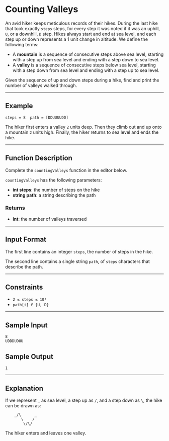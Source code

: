 # Counting Valleys

An avid hiker keeps meticulous records of their hikes. During the last hike that took exactly `steps` steps, for every step it was noted if it was an uphill, `U`, or a downhill, `D` step. Hikes always start and end at sea level, and each step up or down represents a 1 unit change in altitude. We define the following terms:

- A **mountain** is a sequence of consecutive steps above sea level, starting with a step up from sea level and ending with a step down to sea level.
- A **valley** is a sequence of consecutive steps below sea level, starting with a step down from sea level and ending with a step up to sea level.

Given the sequence of up and down steps during a hike, find and print the number of valleys walked through.

---

## Example

```
steps = 8  path = [DDUUUUDD]
```

The hiker first enters a valley `2` units deep. Then they climb out and up onto a mountain `2` units high. Finally, the hiker returns to sea level and ends the hike.

---

## Function Description

Complete the `countingValleys` function in the editor below.

`countingValleys` has the following parameters:

- **int steps**: the number of steps on the hike
- **string path**: a string describing the path

### Returns
- **int**: the number of valleys traversed

---

## Input Format

The first line contains an integer `steps`, the number of steps in the hike.

The second line contains a single string `path`, of `steps` characters that describe the path.

---

## Constraints

- `2 ≤ steps ≤ 10⁶`
- `path[i] ∈ {U, D}`

---

## Sample Input

```
8
UDDDUDUU
```

## Sample Output

```
1
```

---

## Explanation

If we represent `_` as sea level, a step up as `/`, and a step down as `\`, the hike can be drawn as:

```
    _/\      _
       \    /
        \/\/
```

The hiker enters and leaves one valley.
